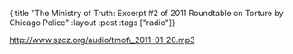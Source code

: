 {:title "The Ministry of Truth: Excerpt #2 of 2011 Roundtable on Torture by Chicago Police"
:layout :post
:tags  ["radio"]}

<http://www.szcz.org/audio/tmot\_2011-01-20.mp3>

